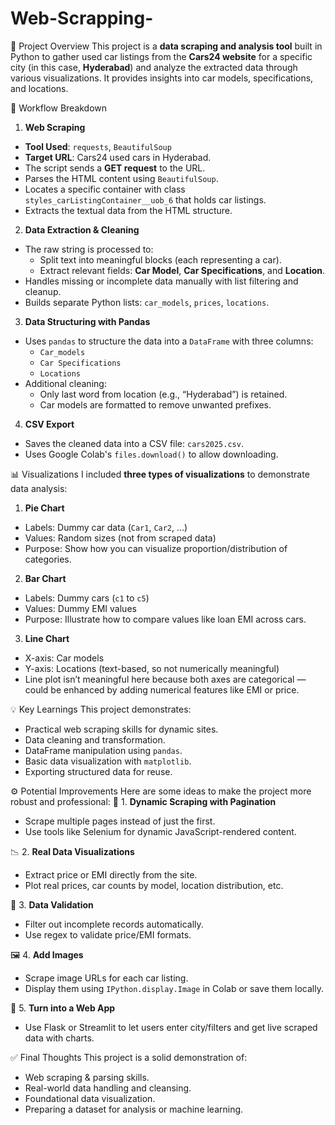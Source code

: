 # Web-Scrapping-
🧠 Project Overview
This project is a **data scraping and analysis tool** built in Python to gather used car listings from the **Cars24 website** for a specific city (in this case, **Hyderabad**) and analyze the extracted data through various visualizations. It provides insights into car models, specifications, and locations.

🔧 Workflow Breakdown
1. **Web Scraping**
- **Tool Used**: `requests`, `BeautifulSoup`
- **Target URL**: Cars24 used cars in Hyderabad.
- The script sends a **GET request** to the URL.
- Parses the HTML content using `BeautifulSoup`.
- Locates a specific container with class `styles_carListingContainer__uob_6` that holds car listings.
- Extracts the textual data from the HTML structure.

2. **Data Extraction & Cleaning**
- The raw string is processed to:
  - Split text into meaningful blocks (each representing a car).
  - Extract relevant fields: **Car Model**, **Car Specifications**, and **Location**.
- Handles missing or incomplete data manually with list filtering and cleanup.
- Builds separate Python lists: `car_models`, `prices`, `locations`.

3. **Data Structuring with Pandas**
- Uses `pandas` to structure the data into a `DataFrame` with three columns:
  - `Car_models`
  - `Car Specifications`
  - `Locations`
- Additional cleaning:
  - Only last word from location (e.g., “Hyderabad”) is retained.
  - Car models are formatted to remove unwanted prefixes.

4. **CSV Export**
- Saves the cleaned data into a CSV file: `cars2025.csv`.
- Uses Google Colab's `files.download()` to allow downloading.

📊 Visualizations
I included **three types of visualizations** to demonstrate data analysis:
1. **Pie Chart**
- Labels: Dummy car data (`Car1`, `Car2`, …)
- Values: Random sizes (not from scraped data)
- Purpose: Show how you can visualize proportion/distribution of categories.

2. **Bar Chart**
- Labels: Dummy cars (`c1` to `c5`)
- Values: Dummy EMI values
- Purpose: Illustrate how to compare values like loan EMI across cars.

3. **Line Chart**
- X-axis: Car models
- Y-axis: Locations (text-based, so not numerically meaningful)
- Line plot isn’t meaningful here because both axes are categorical — could be enhanced by adding numerical features like EMI or price.

💡 Key Learnings
This project demonstrates:
- Practical web scraping skills for dynamic sites.
- Data cleaning and transformation.
- DataFrame manipulation using `pandas`.
- Basic data visualization with `matplotlib`.
- Exporting structured data for reuse.

⚙️ Potential Improvements
Here are some ideas to make the project more robust and professional:
🔄 1. **Dynamic Scraping with Pagination**
- Scrape multiple pages instead of just the first.
- Use tools like Selenium for dynamic JavaScript-rendered content.

📉 2. **Real Data Visualizations**
- Extract price or EMI directly from the site.
- Plot real prices, car counts by model, location distribution, etc.

🧪 3. **Data Validation**
- Filter out incomplete records automatically.
- Use regex to validate price/EMI formats.

🖼️ 4. **Add Images**
- Scrape image URLs for each car listing.
- Display them using `IPython.display.Image` in Colab or save them locally.

🧰 5. **Turn into a Web App**
- Use Flask or Streamlit to let users enter city/filters and get live scraped data with charts.


✅ Final Thoughts
This project is a solid demonstration of:
- Web scraping & parsing skills.
- Real-world data handling and cleansing.
- Foundational data visualization.
- Preparing a dataset for analysis or machine learning.

